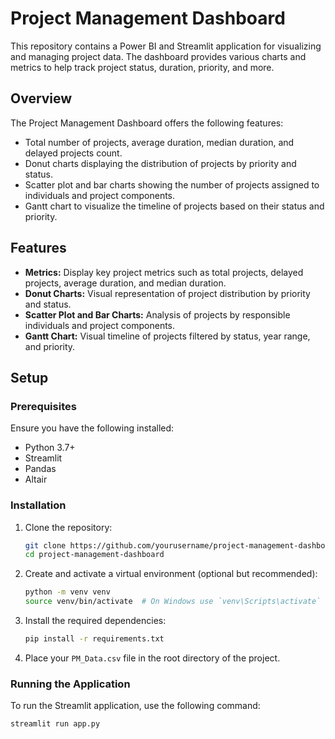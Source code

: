 # Project Management Dashboard

This repository contains a Power BI and Streamlit application for visualizing and managing project data. The dashboard provides various charts and metrics to help track project status, duration, priority, and more.

## Overview

The Project Management Dashboard offers the following features:
- Total number of projects, average duration, median duration, and delayed projects count.
- Donut charts displaying the distribution of projects by priority and status.
- Scatter plot and bar charts showing the number of projects assigned to individuals and project components.
- Gantt chart to visualize the timeline of projects based on their status and priority.

## Features

- **Metrics:** Display key project metrics such as total projects, delayed projects, average duration, and median duration.
- **Donut Charts:** Visual representation of project distribution by priority and status.
- **Scatter Plot and Bar Charts:** Analysis of projects by responsible individuals and project components.
- **Gantt Chart:** Visual timeline of projects filtered by status, year range, and priority.

## Setup

### Prerequisites

Ensure you have the following installed:
- Python 3.7+
- Streamlit
- Pandas
- Altair

### Installation

1. Clone the repository:
    ```sh
    git clone https://github.com/yourusername/project-management-dashboard.git
    cd project-management-dashboard
    ```

2. Create and activate a virtual environment (optional but recommended):
    ```sh
    python -m venv venv
    source venv/bin/activate  # On Windows use `venv\Scripts\activate`
    ```

3. Install the required dependencies:
    ```sh
    pip install -r requirements.txt
    ```

4. Place your `PM_Data.csv` file in the root directory of the project.

### Running the Application

To run the Streamlit application, use the following command:
```sh
streamlit run app.py
